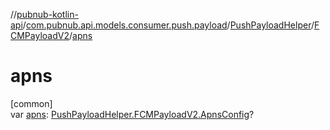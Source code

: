 //[pubnub-kotlin-api](../../../../index.md)/[com.pubnub.api.models.consumer.push.payload](../../index.md)/[PushPayloadHelper](../index.md)/[FCMPayloadV2](index.md)/[apns](apns.md)

# apns

[common]\
var [apns](apns.md): [PushPayloadHelper.FCMPayloadV2.ApnsConfig](-apns-config/index.md)?
